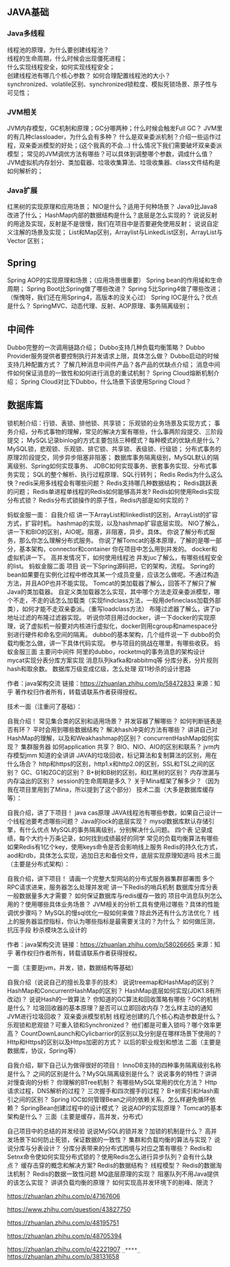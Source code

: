 ## JAVA基础
### Java多线程
线程池的原理，为什么要创建线程池？  
线程的生命周期，什么时候会出现僵死进程；  
什么实现线程安全，如何实现线程安全；  
创建线程池有哪几个核心参数？ 如何合理配置线程池的大小？  
synchronized、volatile区别、synchronized锁粒度、模拟死锁场景、原子性与可见性；  
### JVM相关
JVM内存模型，GC机制和原理；GC分哪两种；什么时候会触发Full GC？
JVM里的有几种classloader，为什么会有多种？
什么是双亲委派机制？介绍一些运作过程，双亲委派模型的好处；(这个我真的不会...)
什么情况下我们需要破坏双亲委派模型；
常见的JVM调优方法有哪些？可以具体到调整哪个参数，调成什么值？
JVM虚拟机内存划分、类加载器、垃圾收集算法、垃圾收集器、class文件结构是如何解析的；
### Java扩展
红黑树的实现原理和应用场景；
NIO是什么？适用于何种场景？
Java9比Java8改进了什么；
HashMap内部的数据结构是什么？底层是怎么实现的？
说说反射的用途及实现，反射是不是很慢，我们在项目中是否要避免使用反射；
说说自定义注解的场景及实现；
List和Map区别，Arraylist与LinkedList区别，ArrayList与Vector 区别；
## Spring
Spring AOP的实现原理和场景；（应用场景很重要）
Spring bean的作用域和生命周期；
Spring Boot比Spring做了哪些改进？ Spring 5比Spring4做了哪些改进；（惭愧呀，我们还在用Spring4，高版本的没关心过）
Spring IOC是什么？优点是什么？
SpringMVC、动态代理、反射、AOP原理、事务隔离级别；
## 中间件
Dubbo完整的一次调用链路介绍；
Dubbo支持几种负载均衡策略？
Dubbo Provider服务提供者要控制执行并发请求上限，具体怎么做？
Dubbo启动的时候支持几种配置方式？
了解几种消息中间件产品？各产品的优缺点介绍；
消息中间件如何保证消息的一致性和如何进行消息的重试机制？
Spring Cloud熔断机制介绍；
Spring Cloud对比下Dubbo，什么场景下该使用Spring Cloud？
## 数据库篇
锁机制介绍：行锁、表锁、排他锁、共享锁；
乐观锁的业务场景及实现方式；
事务介绍，分布式事物的理解，常见的解决方案有哪些，什么事两阶段提交、三阶段提交；
MySQL记录binlog的方式主要包括三种模式？每种模式的优缺点是什么？
MySQL锁，悲观锁、乐观锁、排它锁、共享锁、表级锁、行级锁；
分布式事务的原理2阶段提交，同步异步阻塞非阻塞；
数据库事务隔离级别，MySQL默认的隔离级别、Spring如何实现事务、
JDBC如何实现事务、嵌套事务实现、分布式事务实现；
SQL的整个解析、执行过程原理、SQL行转列；
Redis
Redis为什么这么快？redis采用多线程会有哪些问题？
Redis支持哪几种数据结构；
Redis跳跃表的问题；
Redis单进程单线程的Redis如何能够高并发?
Redis如何使用Redis实现分布式锁？
Redis分布式锁操作的原子性，Redis内部是如何实现的？


蚂蚁金服一面：
自我介绍
讲一下ArrayList和linkedlist的区别，ArrayList的扩容方式，扩容时机。
hashmap的实现，以及hashmap扩容底层实现。
NIO了解么，讲一下和BIO的区别，AIO呢。阻塞，非阻塞，异步。具体。
你说了解分布式服务，那么你怎么理解分布式服务。
你说了解Tomcat的基本原理，了解的是哪一部分，基本架构，connector和container
你在项目中怎么用到并发的。
docker和虚拟机讲一下。
高并发情况下，如何使用线程池
并发juc了解么，有哪些线程安全的list。
蚂蚁金服二面
项目
说一下Spring源码把，它的架构，流程。
Spring的bean如果要在实例化过程中修改其某一个成员变量，应该怎么做呢。不通过构造方法，并且AOP也并不能实现。
Tomcat的类加载器了解么，回答不了解只了解Java的类加载器。
自定义类加载器怎么实现，其中哪个方法走双亲委派模型，哪个不走，不走的话怎么加载类（实现findclass方法，一般用defineclass加载外部类），如何才能不走双亲委派。（重写loadclass方法）
布隆过滤器了解么，讲了ip地址过滤的布隆过滤器实现。
听说你项目用过docker，讲一下docker的实现原理，说了虚拟机一般要对内核进行虚拟化，docker则用cgroup和namespace分别进行硬件和命名空间的隔离。
dubbo的基本架构，几个组件说一下
dubbo的负载均衡怎么做，讲一下具体代码实现。
参与项目的挑战在哪里，有哪些收获。
蚂蚁金服三面
主要问中间件
阿里的dubbo，rocketmq的事务消息的架构设计
mycat实现分表分库方案实现
消息队列kafka和rabbitmq等
分库分表，分片规则hash和取余数。
数据库万级变成亿级，怎么处理
双11秒杀的设计思路



作者：java架构交流
链接：https://zhuanlan.zhihu.com/p/58472833
来源：知乎
著作权归作者所有，转载请联系作者获得授权。

技术一面（注重问了基础）：

自我介绍！
常见集合类的区别和适用场景？
并发容器了解哪些？
如何判断链表是否有环？
平时会用到哪些数据结构？
解决hash冲突的方法有哪些？
讲讲自己对HashMap的理解，以及和Weakhashmap的区别？
concurrentHashMap如何实现？
集群服务器 如何application 共享？
BIO、NIO、AIO的区别和联系？
jvm内存模型jmm 知道的全讲讲
JAVA的垃圾回收，标记算法和复制算法的区别，用在什么场合？
http和https的区别，http1.x和http2.0的区别，SSL和TSL之间的区别？
GC、G1和ZGC的区别？
B+树和B树的区别，和红黑树的区别？
内存泄漏与内存溢出的区别？
session的生命周期是多久？
关于Mina框架了解多少？（因为我在项目里用到了Mina，所以提到了这个部分）
技术二面（大多是数据库缓存等）：

自我介绍，讲了下项目！
java cas原理
JAVA线程池有哪些参数，如果自己设计一个线程池要考虑哪些问题？
Java的lock的底层实现？
mysql数据库默认存储引擎，有什么优点
MySQL的事务隔离级别，分别解决什么问题。
四个表 记录成绩，每个大约十万条记录，如何找到成绩最好的同学
常见的负载均衡算法有哪些
如果Redis有1亿个key，使用keys命令是否会影响线上服务
Redis的持久化方式，aod和rdb，具体怎么实现，追加日志和备份文件，底层实现原理知道吗
技术三面（主要是分布式架构）：

自我介绍，讲下项目！
请画一个完整大型网站的分布式服务器集群部署图
多个RPC请求进来，服务器怎么处理并发呢
讲一下Redis的哨兵机制
数据库分库分表一般数据量多大才需要？
如何保证数据库与redis缓存一致的
项目中消息队列怎么用的？使用哪些具体业务场景？
JVM相关的分析工具有使用过哪些？具体的性能调优步骤吗？
MySQL的慢sql优化一般如何来做？除此外还有什么方法优化？
线上的服务器监控指标，你认为哪些指标是最需要关注的？为什么？
如何做压测，抗压手段
秒杀模块怎么设计的


作者：java架构交流
链接：https://zhuanlan.zhihu.com/p/58026665
来源：知乎
著作权归作者所有，转载请联系作者获得授权。

一面（主要是jvm，并发，锁，数据结构等基础）

自我介绍（说说自己的擅长及拿手的技术）
说说treemap和HashMap的区别？HashMap和ConcurrentHashMap的区别？
HashMap底层如何实现(JDK1.8有所改动)？
说说Hash的一致算法？
你知道的GC算法和回收策略有哪些？GC的机制是什么？
垃圾回收器的基本原理？是否可以立即回收内存？怎么样主动的通知JVM进行垃圾回收？
双亲委派模型机制
线程池创建的几个核心构造参数是什么？
乐观锁和悲观锁？可重入锁和Synchronized？
他们都是可重入锁吗？哪个效率更高？
CountDownLaunch和Cylicbarrior的区别以及分别是在哪样场景下使用的？
Http和Https的区别以及Https加密的方式？
以后的职业规划和想法
二面（主要是数据库，协议，Spring等）

自我介绍，聊下自己认为做得很好的项目！
InnoDB支持的四种事务隔离级别名称是什么？ 之间的区别是什么？MySQL隔离级别是什么？
说说事务的特性？讲讲对慢查询的分析？
你理解的BTree机制？
有哪些MySQL常用的优化方法？
Http请求过程，DNS解析的过程？
三次握手和四次握手的过程？
B+树索引和Hash索引之间的区别？
Spring IOC如何管理Bean之间的依赖关系，怎么样避免循环依赖？
SpringBean创建过程中的设计模式？
说说AOP的实现原理？
Tomcat的基本架构是什么？
三面（主要是缓存，高并发，分布式）

自己项目中的总结的并发经验
说说MySQL的锁并发？加锁的机制是什么？
高并发场景下如何防止死锁，保证数据的一致性？
集群和负载均衡的算法与实现？
说说分库与分表设计？
分库分表带来的分布式困境与对应之策有哪些？
Redis和Setnx命令使如何实现分布式锁的？使用Redis怎么进行异步队列？会有什么缺点？
缓存击穿的概念和解决方案?
Redis的数据结构？ 线程模型？ Redis的数据淘汰机制？
Redis的数据一致性问题
MQ底层原理的实现？
阻塞队列不用Java提供的该怎么实现？
讲讲负载均衡的原理？
如何实现高并发环境下的削峰、限流？


https://zhuanlan.zhihu.com/p/47167606


https://www.zhihu.com/question/43827750

https://zhuanlan.zhihu.com/p/48195751

https://zhuanlan.zhihu.com/p/48705394

https://zhuanlan.zhihu.com/p/42221907
`_****_`
https://zhuanlan.zhihu.com/p/38131658


